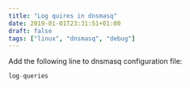 ```yaml
---
title: "Log quires in dnsmasq"
date: 2019-01-01T23:31:51+01:00
draft: false
tags: ["linux", "dnsmasq", "debug"]
---
```


Add the following line to dnsmasq configuration file:
```c
log-queries
```
